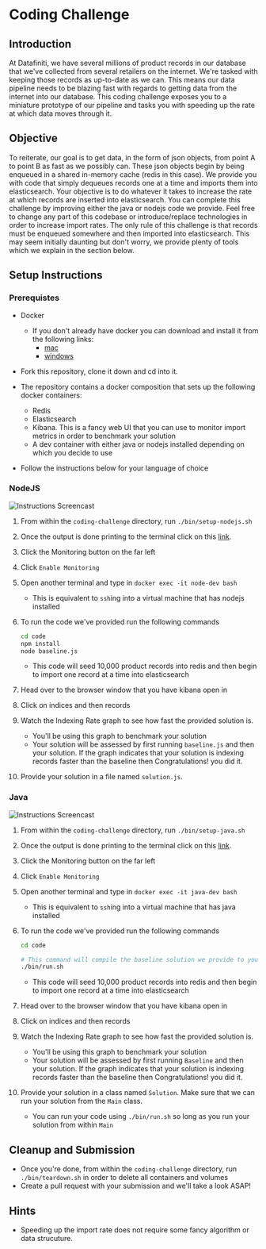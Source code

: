 # Coding Challenge

## Introduction

At Datafiniti, we have several millions of product records in our database that we've collected from several retailers on the internet. We're tasked with keeping those records as up-to-date as we can. This means our data pipeline needs to be blazing fast with regards to getting data from the internet into our database. This coding challenge exposes you to a miniature prototype of our pipeline and tasks you with speeding up the rate at which data moves through it. 

## Objective
To reiterate, our goal is to get data, in the form of json objects, from point A to point B as fast as we possibly can. These json objects begin by being enqueued in a shared in-memory cache (redis in this case). We provide you with code that simply dequeues records one at a time and imports them into elasticsearch. Your objective is to do whatever it takes to increase the rate at which records are inserted into elasticsearch. You can complete this challenge by improving either the java or nodejs code we provide. Feel free to change any part of this codebase or introduce/replace technologies in order to increase import rates. The only rule of this challenge is that records must be enqueued somewhere and then imported into elasticsearch. This may seem initially daunting but don't worry, we provide plenty of tools which we explain in the section below.

## Setup Instructions

### Prerequistes
- Docker
  - If you don't already have docker you can download and install it from the following links:
    - [mac](https://www.docker.com/docker-mac)
    - [windows](https://www.docker.com/docker-windows)

- Fork this repository, clone it down and cd into it.
- The repository contains a docker composition that sets up the following docker containers:
  - Redis
  - Elasticsearch
  - Kibana. This is a fancy web UI that you can use to monitor import metrics in order to benchmark your solution
  - A dev container with either java or nodejs installed depending on which you decide to use
- Follow the instructions below for your language of choice


### NodeJS
![Instructions Screencast](https://github.com/datafiniti/infra-coding-challenge/blob/master/screencasts/nodejs-screencast.gif)

1. From within the `coding-challenge` directory, run `./bin/setup-nodejs.sh`
2. Once the output is done printing to the terminal click on this [link](http://localhost:5601).
3. Click the Monitoring button on the far left
4. Click `Enable Monitoring`
5. Open another terminal and type in `docker exec -it node-dev bash`
   - This is equivalent to `ssh`ing into a virtual machine that has nodejs installed
6. To run the code we've provided run the following commands

   ```bash
   cd code
   npm install
   node baseline.js
   ```
   - This code will seed 10,000 product records into redis and then begin to import one record at a time into elasticsearch
7. Head over to the browser window that you have kibana open in
8. Click on indices and then records
9. Watch the Indexing Rate graph to see how fast the provided solution is.
   - You'll be using this graph to benchmark your solution
   - Your solution will be assessed by first running `baseline.js` and then your solution. If the graph indicates that your solution is indexing records faster than the baseline then Congratulations! you did it.
10. Provide your solution in a file named `solution.js`.

### Java
![Instructions Screencast](https://github.com/datafiniti/infra-coding-challenge/blob/master/screencasts/java-screencast.gif)
1. From within the `coding-challenge` directory, run `./bin/setup-java.sh`
2. Once the output is done printing to the terminal click on this [link](http://localhost:5601).
3. Click the Monitoring button on the far left
4. Click `Enable Monitoring`
5. Open another terminal and type in `docker exec -it java-dev bash`
   - This is equivalent to `ssh`ing into a virtual machine that has java installed
6. To run the code we've provided run the following commands

   ```bash
   cd code

   # This command will compile the baseline solution we provide to you and run it.
   ./bin/run.sh
   ```
   - This code will seed 10,000 product records into redis and then begin to import one record at a time into elasticsearch
7. Head over to the browser window that you have kibana open in
8. Click on indices and then records
9. Watch the Indexing Rate graph to see how fast the provided solution is.
   - You'll be using this graph to benchmark your solution
   - Your solution will be assessed by first running `Baseline` and then your solution. If the graph indicates that your solution is indexing records faster than the baseline then Congratulations! you did it.
10. Provide your solution in a class named `Solution`. Make sure that we can run your solution from the `Main` class.
    - You can run your code using `./bin/run.sh` so long as you run your solution from within `Main`


## Cleanup and Submission
- Once you're done, from within the `coding-challenge` directory, run `./bin/teardown.sh` in order to delete all containers and volumes
- Create a pull request with your submission and we'll take a look ASAP!

## Hints
- Speeding up the import rate does not require some fancy algorithm or data strucuture. 